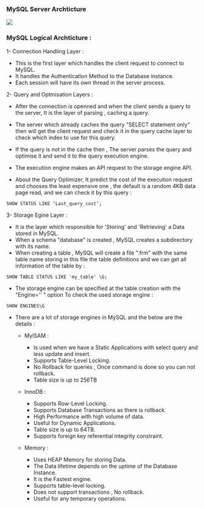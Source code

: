 ### MySQL Server Archticture 
<img src="https://github.com/AlyRagab/databases-for-devops/blob/master/mysql/images/mysql.png" />

### MySQL Logical Archticture :
1- Connection Handling Layer :
- This is the first layer which handles the client request to connect to MySQL.
- It handles the Authentication Method to the Database instance.
- Each session will have its own thread in the server process.

2- Query and Optmisation Layers :
- After the connection is openned and when the client sends a query to the server,
It is the layer of parsing , caching a query.
- The server which already caches the query "SELECT statement only" then will get the client request and check it in the 
query cache layer to check which index to use for this query.
- If the query is not in the cache then , The server parses the query and optimise it and send it to the query execution engine.
- The execution engine makes an API request to the storage engine API.

- About the Query Optimizer, It predict the cost of the execution request and chooses the least 
expensive one , the default is a random 4KB data page read, and we can check it by this query :
```
SHOW STATUS LIKE ‘Last_query_cost’;
```

3- Storage Egine Layer :
- It is the layer which responsible for 'Storing' and 'Retrieving' a Data stored in MySQL.
- When a schema "database" is created , MySQL creates a subdirectory with its name.
- When creating a table , MySQL will create a file ".frm" with the same table name 
storing in this file the table definitions and we can get all information of the table by :
```
SHOW TABLE STATUS LIKE 'my_table' \G;
```
- The storage engine can be specified at the table creation with the "Engine='' " option
To check the used storage engine :
```
SHOW ENGINES\G
```
- There are a lot of storage engines in MySQL and the below are the details :
   - MyISAM :
     - Is used when we have a Static Applications with select query and less update and insert.
     - Supports Table-Level Locking.
     - No Rollback for queries , Once command is done so you can not rollback.
     - Table size is up to 256TB

   - InnoDB :
     - Supports Row-Level Locking.
     - Supports Database Transactions as there is rollback.
     - High Performance with high volume of data.
     - Useful for Dynamic Applications.
     - Table size is up to 64TB.
     - Supports foreign key referential integrity constraint.

   - Memory :
     - Uses HEAP Memory for storing Data.
     - The Data lifetime depends on the uptime of the Database Instance.
     - It is the Fastest engine.
     - Supports table-level locking.
     - Does not support transactions , No rollback.
     - Useful for any temporary operations.